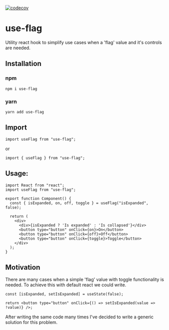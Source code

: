 [![codecov](https://codecov.io/gh/asmailov/use-flag/branch/main/graph/badge.svg?token=MX28F7RNML)](https://codecov.io/gh/asmailov/use-flag)

# use-flag

Utility react hook to simplify use cases when a 'flag' value and it's controls are needed.

## Installation

### npm

`npm i use-flag`

### yarn

`yarn add use-flag`

## Import

`import useFlag from "use-flag";`

or

`import { useFlag } from "use-flag";`

## Usage:

```
import React from "react";
import useFlag from "use-flag";

export function Component() {
  const { isExpanded, on, off, toggle } = useFlag("isExpanded", false);

  return (
    <div>
      <div>{isExpanded ? 'Is expanded' : 'Is collapsed'}</div>
      <button type="button" onClick={on}>On</button>
      <button type="button" onClick={off}>Off</button>
      <button type="button" onClick={toggle}>Toggle</button>
    </div>
  );
}
```

## Motivation

There are many cases when a simple 'flag' value with toggle functionality is needed.
To achieve this with default react we could write.

```
const [isExpanded, setIsExpanded] = useState(false);

return <button type="button" onClick={() => setIsExpanded(value => !value)} />;
```

After writing the same code many times I've decided to write a generic solution for this problem.

